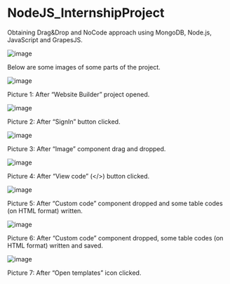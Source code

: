 # NodeJS_InternshipProject

Obtaining Drag&Drop and NoCode approach using MongoDB, Node.js, JavaScript and GrapesJS.

![image](https://user-images.githubusercontent.com/45365584/143578364-a32a1922-44e0-4100-a8b0-f4f98d451767.png)

Below are some images of some parts of the project. 

![image](https://user-images.githubusercontent.com/45365584/143578668-2309dbf2-a333-435b-b33a-958a18fd4985.png)

Picture 1: After “Website Builder” project opened.


![image](https://user-images.githubusercontent.com/45365584/143578733-c4e4bb3d-73d3-4dee-ae49-7cbcad1a3395.png)

Picture 2: After “SignIn” button clicked.


![image](https://user-images.githubusercontent.com/45365584/143578782-6024328c-d0b0-4505-b950-7f29851a26cd.png)

Picture 3: After “Image” component drag and dropped.


![image](https://user-images.githubusercontent.com/45365584/143579065-c3820958-e8fb-47bf-a57d-abb72af964c0.png)

Picture 4: After “View code” (</>) button clicked.


![image](https://user-images.githubusercontent.com/45365584/143578987-9cc5a202-28a9-4d7b-a667-e11d540cbb7c.png)

Picture 5: After “Custom code” component dropped and some table codes (on HTML format) written.


![image](https://user-images.githubusercontent.com/45365584/143579047-31e5a206-a467-459b-b809-697c66fa497f.png)

Picture 6: After “Custom code” component dropped, some table codes (on HTML format) written and saved. 


![image](https://user-images.githubusercontent.com/45365584/143578957-494d6a5a-b682-413c-a7b3-dd38dc2862e4.png)

Picture 7: After “Open templates” icon clicked. 

